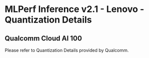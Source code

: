 # MLPerf Inference v2.1 - Lenovo - Quantization Details

## Qualcomm Cloud AI 100

Please refer to Quantization Details provided by Qualcomm.

